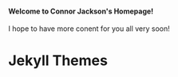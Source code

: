 #### Welcome to Connor Jackson's Homepage!

I hope to have more conent for you all very soon!



# Jekyll Themes



